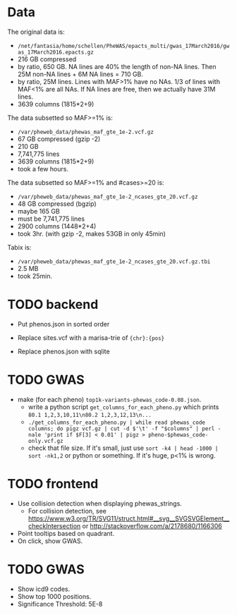 Data
====
The original data is:
- `/net/fantasia/home/schellen/PheWAS/epacts_multi/gwas_17March2016/gwas_17March2016.epacts.gz`
- 216 GB compressed
- by ratio, 650 GB.  NA lines are 40% the length of non-NA lines.  Then 25M non-NA lines + 6M NA lines = 710 GB.
- by ratio, 25M lines. Lines with MAF>1% have no NAs.  1/3 of lines with MAF<1% are all NAs.  If NA lines are free, then we actually have 31M lines.
- 3639 columns (1815*2+9)

The data subsetted so MAF>=1% is:
- `/var/pheweb_data/phewas_maf_gte_1e-2.vcf.gz`
- 67 GB compressed (gzip -2)
- 210 GB
- 7,741,775 lines
- 3639 columns (1815*2+9)
- took a few hours.

The data subsetted so MAF>=1% and #cases>=20 is:
- `/var/pheweb_data/phewas_maf_gte_1e-2_ncases_gte_20.vcf.gz`
- 48 GB compressed (bgzip)
- maybe 165 GB
- must be 7,741,775 lines
- 2900 columns (1448*2+4)
- took 3hr. (with gzip -2, makes 53GB in only 45min)

Tabix is:
- `/var/pheweb_data/phewas_maf_gte_1e-2_ncases_gte_20.vcf.gz.tbi`
- 2.5 MB
- took 25min.


TODO backend
============

- Put phenos.json in sorted order

- Replace sites.vcf with a marisa-trie of `{chr}:{pos}`

- Replace phenos.json with sqlite


TODO GWAS
=========
- make (for each pheno) `top1k-variants-phewas_code-0.08.json`.
  - write a python script `get_columns_for_each_pheno.py` which prints `80.1 1,2,3,10,11\n80.2 1,2,3,12,13\n...`
  - `./get_columns_for_each_pheno.py | while read phewas_code columns; do pigz vcf.gz | cut -d $'\t' -f "$columns" | perl -nale 'print if $F[3] < 0.01' | pigz > pheno-$phewas_code-only.vcf.gz`
  - check that file size.  If it's small, just use `sort -k4 | head -1000 | sort -nk1,2` or python or something.  If it's huge, p<1% is wrong.


TODO frontend
=============
- Use collision detection when displaying phewas_strings.
  - For collision detection, see <https://www.w3.org/TR/SVG11/struct.html#__svg__SVGSVGElement__checkIntersection> or <http://stackoverflow.com/a/2178680/1166306>
- Point tooltips based on quadrant.
- On click, show GWAS.


TODO GWAS
=========
- Show icd9 codes.
- Show top 1000 positions.
- Significance Threshold: 5E-8
